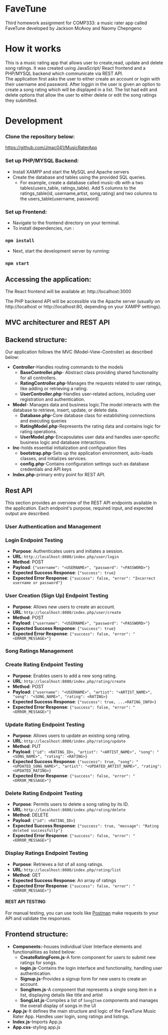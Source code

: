 # FaveTune
Third homework assignment for COMP333: a music rater app called FaveTune developed by Jackson McAvoy and Naomy Chepngeno


# How it works
This is a music rating app that allows user to create,read, update and delete song ratings. It was created using JavaScript/ React frontend  and a PHP/MYSQL backend which communicate via REST API. <br>
The application first asks the user to either create an account or login with their username and password. After loggin in the user is given an option to create a song rating which will be displayed in a list. The list had edit and delete options that allow the user to either delete or edit the song ratings they submitted.

# Development

### Clone the repository below: 
https://github.com/Jmac041/MusicRaterApp

### Set up PHP/MYSQL Backend:

- Install XAMPP and start the MySQL and Apache servers
- Create the database and tables using the provided SQL queries.
  - For example, create a database called music-db with a two tables(users_table, ratings_table). Add 5 columns to the ratings_table(id, username,artist, song,rating) and two columns to the users_table(username, password)

### Set up Frontend:
- Navigate to the frontend directory on your terminal.
-  To install dependencies, run :
### `npm install`
- Next, start the development server by running:
### `npm start`
## Accessing the application:

The React frontend will be available at: http://localhost:3000 <br>

The PHP backend API will be accessible via the Apache server (usually on http://localhost or http://localhost:80, depending on your XAMPP settings).

## MVC architecturer and REST API

## Backend structure:
Our application follows the MVC (Model-View-Controller)  as described below:<br>
- **Controller**-Handles routing commands to the models
    * **BaseController.php**- Abstract class providing shared functionality for all controllers.
    * **RatingController.php**-Manages the requests related to user ratings, like adding or retrieving a rating.
    * **UserController.php**-Handles user-related actions, including user registration and authentication.<br>
- **Model**- Manages data and business logic.The model interacts with the database to retrieve, insert, update, or delete data.
    * **Database.php**-Core database class for establishing connections and executing queries
    * **RatingModel.php**-Represents the rating data and contains logic for rating operations.
    * **UserModel.php**-Encapsulates user data and handles user-specific business logic and database interactions.
- **Inc**-holds essential initialization and configuration files
    * **bootstrap.php**-Sets up the application environment, auto-loads classes, and initializes services.
    * **config.php**-Contains configuration settings such as database credentials and API keys
- **Index.php**-primary entry point for REST API.
## Rest API

This section provides an overview of the REST API endpoints available in the application. Each endpoint's purpose, required input, and expected output are described.

### User Authentication and Management

### Login Endpoint Testing
- **Purpose**: Authenticates users and initiates a session.
- **URL**: `http://localhost:8080/index.php/user/login`
- **Method**: POST
- **Payload**: `{"username": "<USERNAME>", "password": "<PASSWORD>"}`
- **Expected Success Response**: `{"success": true}`
- **Expected Error Response**: `{"success": false, "error": "Incorrect username or password"}`

### User Creation (Sign Up) Endpoint Testing
- **Purpose**: Allows new users to create an account.
- **URL**: `http://localhost:8080/index.php/user/create`
- **Method**: POST
- **Payload**: `{"username": "<USERNAME>", "password": "<PASSWORD>"}`
- **Expected Success Response**: `{"success": true}`
- **Expected Error Response**: `{"success": false, "error": "<ERROR_MESSAGE>"}`

### Song Ratings Management

### Create Rating Endpoint Testing
- **Purpose**: Enables users to add a new song rating.
- **URL**: `http://localhost:8080/index.php/rating/create`
- **Method**: POST
- **Payload**: `{"username": "<USERNAME>", "artist": "<ARTIST_NAME>", "song": "<SONG_NAME>", "rating": <RATING>}`
- **Expected Success Response**: `{"success": true, ...<RATING_INFO>}`
- **Expected Error Response**: `{"success": false, "error": "<ERROR_MESSAGE>"}`

### Update Rating Endpoint Testing
- **Purpose**: Allows users to update an existing song rating.
- **URL**: `http://localhost:8080/index.php/rating/update`
- **Method**: PUT
- **Payload**: `{"id": <RATING_ID>, "artist": "<ARTIST_NAME>", "song": "<SONG_NAME>", "rating": <RATING>}`
- **Expected Success Response**: `{"success": true, "song": "<UPDATED_SONG_NAME>", "artist": "<UPDATED_ARTIST_NAME>", "rating": <UPDATED_RATING>}`
- **Expected Error Response**: `{"success": false, "error": "<ERROR_MESSAGE>"}`

### Delete Rating Endpoint Testing
- **Purpose**: Permits users to delete a song rating by its ID.
- **URL**: `http://localhost:8080/index.php/rating/delete`
- **Method**: DELETE
- **Payload**: `{"id": <RATING_ID>}`
- **Expected Success Response**: `{"success": true, "message": "Rating deleted successfully"}`
- **Expected Error Response**: `{"success": false, "error": "<ERROR_MESSAGE>"}`

### Display Ratings Endpoint Testing
- **Purpose**: Retrieves a list of all song ratings.
- **URL**: `http://localhost:8080/index.php/rating/list`
- **Method**: GET
- **Expected Success Response**: An array of ratings
- **Expected Error Response**: `{"success": false, "error": "<ERROR_MESSAGE>"}`



#### REST API TESTING

For manual testing, you can use tools like [Postman](https://www.postman.com/)  make requests to your API and validate the responses.



## Frontend structure:
- **Components:**-houses individiual User Interface elements and functionalities as listed below:
    * **CreateRatingForm.js**-A form component for users to submit new ratings for songs.
    * **login.js**-Contains the login interface and functionality, handling user authentication.
    * **Signup.js**-Provides a signup form for new users to create an account.
    * **SongItem.js**-A component that represents a single song item in a list, displaying details like title and artist
    * **SongList.js**-Compiles a list of `SongItem` components and manages the overall display of songs in the UI
- **App.js**-It defines the main structure and logic of the FaveTune Music Rater App. Handles user login, song ratings and listings.
- **Index.js**-Imports App.js
- **App.css**-styling app.js
        

 



